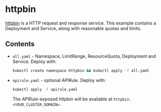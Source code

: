 # httpbin

[httpbin](https://httpbin.org/) is a HTTP request and response service. This example contains a Deployment and Service, along with reasonable quotas and limits.

## Contents

- `all.yaml` - Namespace, LimitRange, ResourceQuota, Deployment and Service. Deploy with:

  ```bash
  kubectl create namespace httpbin && kubectl apply -f all.yaml
  ```

- `apirule.yaml` - optional APIRule. Deploy with:

  ```bash
  kubectl apply -f apirule.yaml
  ```

  The APIRule-exposed httpbin will be available at `httpbin.<YOUR_CLUSTER_DOMAIN>`.
